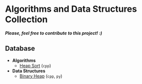 # Algorithms and Data Structures Collection

***Please, feel free to contribute to this project! :)***

## Database
- **Algorithms**
    - [Heap Sort](/algorithms/heapsort/) (`cpp`)
- **Data Structures**
    - [Binary Heap](/data-structures/binary-heap/) (`cpp`, `py`)
